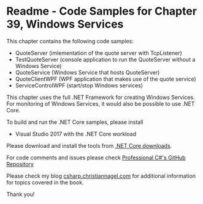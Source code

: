 # Readme - Code Samples for Chapter 39, Windows Services

This chapter contains the following code samples:

* QuoteServer (imlementation of the quote server with TcpListener)
* TestQuoteServer (console application to run the QuoteServer without a Windows Service)
* QuoteService (Windows Service that hosts QuoteServer)
* QuoteClientWPF (WPF application that makes use of the quote service)
* ServiceControlWPF (start/stop Windows services)

This chapter uses the full .NET Framework for creating Windows Services. For monitoring of Windows Services, it would also be possible to use .NET Core.

To build and run the .NET Core samples, please install
* Visual Studio 2017 with the .NET Core workload

Please download and install the tools from [.NET Core downloads](https://www.microsoft.com/net/core).
 
For code comments and issues please check [Professional C#'s GitHub Repository](https://github.com/ProfessionalCSharp/ProfessionalCSharp6)

Please check my blog [csharp.christiannagel.com](https://csharp.christiannagel.com "csharp.christiannagel.com") for additional information for topics covered in the book.

Thank you!